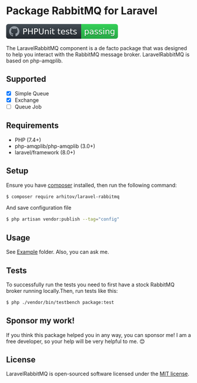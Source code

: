 Package RabbitMQ for Laravel
==============

![PHPUnit tests](Image/badge.svg)

The LaravelRabbitMQ component is a de facto package that was designed to help you interact with the RabbitMQ message broker. LaravelRabbitMQ is based on php-amqplib.

## Supported
* [x] Simple Queue
* [x] Exchange
* [ ] Queue Job

## Requirements
* PHP (7.4+)
* php-amqplib/php-amqplib (3.0+)
* laravel/framework (8.0+)

## Setup
Ensure you have [composer](http://getcomposer.org) installed, then run the following command:

```bash
$ composer require arhitov/laravel-rabbitmq
```

And save configuration file

```bash
$ php artisan vendor:publish --tag="config"
```

## Usage

See [Example](Example) folder. Also, you can ask me.

## Tests
To successfully run the tests you need to first have a stock RabbitMQ broker running locally.Then, run tests like this:

```bash
$ php ./vendor/bin/testbench package:test
```

## Sponsor my work!
If you think this package helped you in any way, you can sponsor me! I am a free developer, so your help will be very helpful to me. :blush:

## License

LaravelRabbitMQ is open-sourced software licensed under the [MIT license](LICENSE.md).